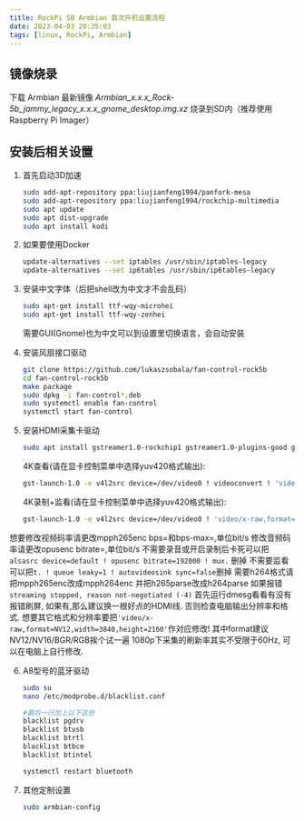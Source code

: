 ```yaml
---
title: RockPi 5B Armbian 首次开机设置流程
date: 2023-04-03 20:35:03
tags: [linux, RockPi, Armbian]
---
```


## 镜像烧录

下载 Armbian 最新镜像 *Armbian_x.x.x_Rock-5b_jammy_legacy_x.x.x_gnome_desktop.img.xz* 烧录到SD内（推荐使用 Raspberry Pi Imager）

## 安装后相关设置

1. 首先启动3D加速

   ```bash
   sudo add-apt-repository ppa:liujianfeng1994/panfork-mesa
   sudo add-apt-repository ppa:liujianfeng1994/rockchip-multimedia
   sudo apt update
   sudo apt dist-upgrade
   sudo apt install kodi
   ```

2. 如果要使用Docker

   ```bash
   update-alternatives --set iptables /usr/sbin/iptables-legacy
   update-alternatives --set ip6tables /usr/sbin/ip6tables-legacy
   ```

3. 安装中文字体（后把shell改为中文才不会乱码）

   ```bash
   sudo apt-get install ttf-wqy-microhei
   sudo apt-get install ttf-wqy-zenhei
   ```

   需要GUI(Gnome)也为中文可以到设置里切换语言，会自动安装

4. 安装风扇接口驱动

   ```bash
   git clone https://github.com/lukaszsobala/fan-control-rock5b
   cd fan-control-rock5b
   make package
   sudo dpkg -i fan-control*.deb
   sudo systemctl enable fan-control
   systemctl start fan-control
   ```

5. 安装HDMI采集卡驱动

   ```bash
   sudo apt install gstreamer1.0-rockchip1 gstreamer1.0-plugins-good gstreamer1.0-plugins-bad gstreamer1.0-plugins-ugly
   ```

   4K查看(请在显卡控制菜单中选择yuv420格式输出):

   ```bash
   gst-launch-1.0 -e v4l2src device=/dev/video0 ! videoconvert ! 'video/x-raw,format=NV12,width=3840,height=2160' ! autovideosink
   ```

   4K录制+监看(请在显卡控制菜单中选择yuv420格式输出):

   ```bash
   gst-launch-1.0 -e v4l2src device=/dev/video0 ! 'video/x-raw,format=NV12,width=3840,height=2160' ! tee name=t t. ! mpph265enc bps=20000000 bps-max=40000000 rc-mode=vbr ! h265parse ! mp4mux name=mux ! filesink location=4k60hdmiin.mp4 alsasrc device=default ! opusenc bitrate=192000 ! mux. t. ! queue leaky=1 ! autovideosink sync=false
   ```

想要修改视频码率请更改mpph265enc bps=和bps-max=,单位bit/s
修改音频码率请更改opusenc bitrate=,单位bit/s
不需要录音或开启录制后卡死可以把`alsasrc device=default ! opusenc bitrate=192000 ! mux.` 删掉
不需要监看可以把`t. ! queue leaky=1 ! autovideosink sync=false`删掉
需要h264格式请把mpph265enc改成mpph264enc 并把h265parse改成h264parse
如果报错`streaming stopped, reason not-negotiated (-4)` 首先运行dmesg看看有没有报错刷屏, 如果有,那么建议换一根好点的HDMI线. 否则检查电脑输出分辨率和格式.
想要其它格式和分辨率要把`'video/x-raw,format=NV12,width=3840,height=2160'`作对应修改! 其中format建议NV12/NV16/BGR/RGB挨个试一遍
1080p下采集的刷新率其实不受限于60Hz, 可以在电脑上自行修改.

6. A8型号的蓝牙驱动

   ```bash
   sudo su
   nano /etc/modprobe.d/blacklist.conf
   
   #最后一行加上以下这些
   blacklist pgdrv
   blacklist btusb
   blacklist btrtl
   blacklist btbcm
   blacklist btintel
   
   systemctl restart bluetooth
   ```

7. 其他定制设置

   ```bash
   sudo armbian-config
   ```

   

